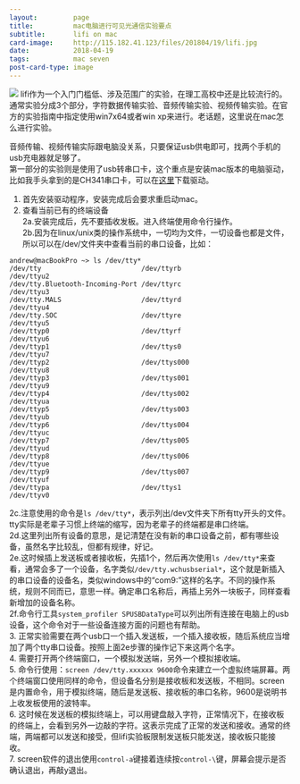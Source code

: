 ```yaml
---
layout:         page
title:          mac电脑进行可见光通信实验要点
subtitle:      	lifi on mac
card-image:		http://115.182.41.123/files/201804/19/lifi.jpg
date:           2018-04-19
tags:           mac seven
post-card-type: image
---
```

![](http://115.182.41.123/files/201804/19/lifi.jpg)
lifi作为一个入门门槛低、涉及范围广的实验，在理工高校中还是比较流行的。  
通常实验分成3个部分，字符数据传输实验、音频传输实验、视频传输实验。在官方的实验指南中指定使用win7x64或者win xp来进行。老话题，这里说在mac怎么进行实验。  

音频传输、视频传输实际跟电脑没关系，只要保证usb供电即可，找两个手机的usb充电器就足够了。  
第一部分的实验则是使用了usb转串口卡，这个重点是安装mac版本的电脑驱动，比如我手头拿到的是CH341串口卡，可以在[这里](http://www.wch.cn/download/CH341SER_MAC_ZIP.html)下载驱动。  

1. 首先安装驱动程序，安装完成后会要求重启动mac。  
2. 查看当前已有的终端设备  
2a.安装完成后，先不要插收发板。进入终端使用命令行操作。  
2b.因为在linux/unix类的操作系统中，一切均为文件，一切设备也都是文件，所以可以在/dev/文件夹中查看当前的串口设备，比如：  
```
andrew@macBookPro ~> ls /dev/tty*
/dev/tty                         /dev/ttyrb                       /dev/ttyu2
/dev/tty.Bluetooth-Incoming-Port /dev/ttyrc                       /dev/ttyu3
/dev/tty.MALS                    /dev/ttyrd                       /dev/ttyu4
/dev/tty.SOC                     /dev/ttyre                       /dev/ttyu5
/dev/ttyp0                       /dev/ttyrf                       /dev/ttyu6
/dev/ttyp1                       /dev/ttys0                       /dev/ttyu7
/dev/ttyp2                       /dev/ttys000                     /dev/ttyu8
/dev/ttyp3                       /dev/ttys001                     /dev/ttyu9
/dev/ttyp4                       /dev/ttys002                     /dev/ttyua
/dev/ttyp5                       /dev/ttys003                     /dev/ttyub
/dev/ttyp6                       /dev/ttys004                     /dev/ttyuc
/dev/ttyp7                       /dev/ttys005                     /dev/ttyud
/dev/ttyp8                       /dev/ttys006                     /dev/ttyue
/dev/ttyp9                       /dev/ttys007                     /dev/ttyuf
/dev/ttypa                       /dev/ttys1                       /dev/ttyv0
```  
2c.注意使用的命令是`ls /dev/tty*`，表示列出/dev文件夹下所有tty开头的文件。tty实际是老辈子习惯上终端的缩写，因为老辈子的终端都是串口终端。  
2d.这里列出所有设备的意思，是记清楚在没有新的串口设备之前，都有哪些设备，虽然名字比较乱，但都有规律，好记。  
2e.这时候插上发送板或者接收板，先插1个，然后再次使用`ls /dev/tty*`来查看，通常会多了一个设备，名字类似`/dev/tty.wchusbserial*`，这个就是新插入的串口设备的设备名，类似windows中的“com9:”这样的名字。不同的操作系统，规则不同而已，意思一样。确定串口名称后，再插上另外一块板子，同样查看新增加的设备名称。  
2f.命令行工具`system_profiler SPUSBDataType`可以列出所有连接在电脑上的usb设备，这个命令对于一些设备连接方面的问题也有帮助。  
3. 正常实验需要在两个usb口一个插入发送板，一个插入接收板，随后系统应当增加了两个tty串口设备。按照上面2e步骤的操作记下来这两个名字。  
4. 需要打开两个终端窗口，一个模拟发送端，另外一个模拟接收端。  
5. 命令行使用：`screen /dev/tty.xxxxxx 9600`命令来建立一个虚拟终端屏幕。两个终端窗口使用同样的命令，但设备名分别是接收板和发送板，不相同。screen是内置命令，用于模拟终端，随后是发送板、接收板的串口名称，9600是说明书上收发板使用的波特率。  
6. 这时候在发送板的模拟终端上，可以用键盘敲入字符，正常情况下，在接收板的终端上，会看到另外一边敲的字符。这表示完成了正常的发送和接收。通常的终端，两端都可以发送和接受，但lifi实验板限制发送板只能发送，接收板只能接收。  
7. screen软件的退出使用`control-a`键接着连续按`control-\`键，屏幕会提示是否确认退出，再敲y退出。  


